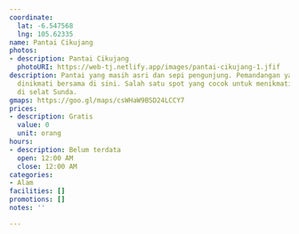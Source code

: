 ```yaml
---
coordinate:
  lat: -6.547568
  lng: 105.62335
name: Pantai Cikujang
photos:
- description: Pantai Cikujang
  photoURI: https://web-tj.netlify.app/images/pantai-cikujang-1.jfif
description: Pantai yang masih asri dan sepi pengunjung. Pemandangan yang indah bisa
  dinikmati bersama di sini. Salah satu spot yang cocok untuk menikmati pesona sunset
  di selat Sunda.
gmaps: https://goo.gl/maps/csWHaW9BSD24LCCY7
prices:
- description: Gratis
  value: 0
  unit: orang
hours:
- description: Belum terdata
  open: 12:00 AM
  close: 12:00 AM
categories:
- Alam
facilities: []
promotions: []
notes: ''

---
```

